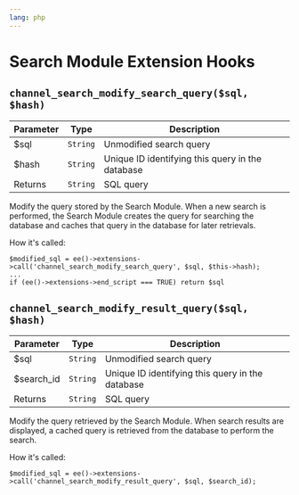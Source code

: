 ```yaml
---
lang: php
---
```


<!--
    This source file is part of the open source project
    ExpressionEngine User Guide (https://github.com/ExpressionEngine/ExpressionEngine-User-Guide)

    @link      https://expressionengine.com/
    @copyright Copyright (c) 2003-2020, Packet Tide, LLC (https://packettide.com)
    @license   https://expressionengine.com/license Licensed under Apache License, Version 2.0
-->

# Search Module Extension Hooks

## `channel_search_modify_search_query($sql, $hash)`

| Parameter | Type     | Description                                      |
| --------- | -------- | ------------------------------------------------ |
| \$sql     | `String` | Unmodified search query                          |
| \$hash    | `String` | Unique ID identifying this query in the database |
| Returns   | `String` | SQL query                                        |

Modify the query stored by the Search Module. When a new search is performed, the Search Module creates the query for searching the database and caches that query in the database for later retrievals.

How it's called:

    $modified_sql = ee()->extensions->call('channel_search_modify_search_query', $sql, $this->hash);
    ...
    if (ee()->extensions->end_script === TRUE) return $sql

## `channel_search_modify_result_query($sql, $hash)`

| Parameter   | Type     | Description                                      |
| ----------- | -------- | ------------------------------------------------ |
| \$sql       | `String` | Unmodified search query                          |
| \$search_id | `String` | Unique ID identifying this query in the database |
| Returns     | `String` | SQL query                                        |

Modify the query retrieved by the Search Module. When search results are displayed, a cached query is retrieved from the database to perform the search.

How it's called:

    $modified_sql = ee()->extensions->call('channel_search_modify_result_query', $sql, $search_id);
